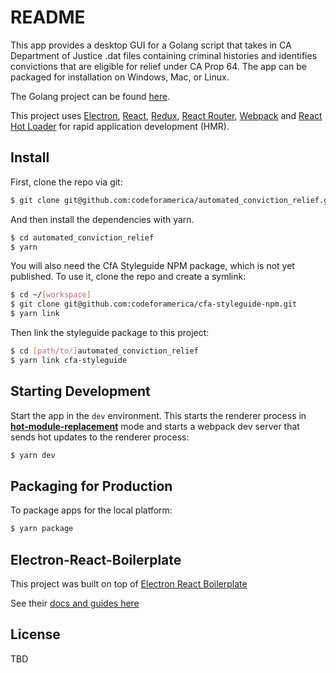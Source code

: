 # README

This app provides a desktop GUI for a Golang script that takes in CA Department of Justice .dat files containing criminal histories and identifies convictions that are eligible for relief under CA Prop 64.
The app can be packaged for installation on Windows, Mac, or Linux.

The Golang project can be found [here](https://github.com/codeforamerica/gogen).

<p>
  This project uses <a href="http://electron.atom.io/">Electron</a>, <a href="https://facebook.github.io/react/">React</a>, <a href="https://github.com/reactjs/redux">Redux</a>, <a href="https://github.com/reactjs/react-router">React Router</a>, <a href="http://webpack.github.io/docs/">Webpack</a> and <a href="https://github.com/gaearon/react-hot-loader">React Hot Loader</a> for rapid application development (HMR).
</p>

## Install

First, clone the repo via git:

```bash
$ git clone git@github.com:codeforamerica/automated_conviction_relief.git
```

And then install the dependencies with yarn.

```bash
$ cd automated_conviction_relief
$ yarn
```

You will also need the CfA Styleguide NPM package, which is not yet published. To use it, clone the repo and create a symlink:

```bash
$ cd ~/[workspace]
$ git clone git@github.com:codeforamerica/cfa-styleguide-npm.git
$ yarn link
```

Then link the styleguide package to this project:

```bash
$ cd [path/to/]automated_conviction_relief
$ yarn link cfa-styleguide
```

## Starting Development

Start the app in the `dev` environment. This starts the renderer process in [**hot-module-replacement**](https://webpack.js.org/guides/hmr-react/) mode and starts a webpack dev server that sends hot updates to the renderer process:

```bash
$ yarn dev
```

## Packaging for Production

To package apps for the local platform:

```bash
$ yarn package
```

## Electron-React-Boilerplate

This project was built on top of [Electron React Boilerplate](https://github.com/electron-react-boilerplate)

See their [docs and guides here](https://electron-react-boilerplate.js.org/docs/installation)

## License

TBD
